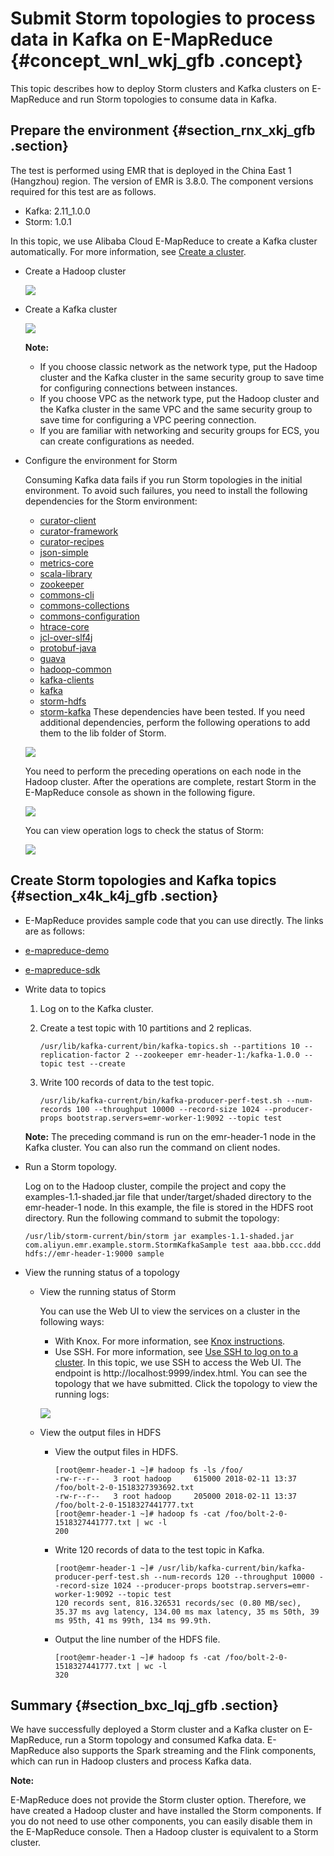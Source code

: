 # Submit Storm topologies to process data in Kafka on E-MapReduce {#concept_wnl_wkj_gfb .concept}

This topic describes how to deploy Storm clusters and Kafka clusters on E-MapReduce and run Storm topologies to consume data in Kafka.

## Prepare the environment {#section_rnx_xkj_gfb .section}

The test is performed using EMR that is deployed in the China East 1 \(Hangzhou\) region. The version of EMR is 3.8.0. The component versions required for this test are as follows.

-   Kafka: 2.11\_1.0.0
-   Storm: 1.0.1

In this topic, we use Alibaba Cloud E-MapReduce to create a Kafka cluster automatically. For more information, see [Create a cluster](../DNemapreduce1883011/EN-US_TP_17840.dita#concept_nrp_154_y2b).

-   Create a Hadoop cluster

    ![](http://static-aliyun-doc.oss-cn-hangzhou.aliyuncs.com/assets/img/21765/154743237912655_en-US.png)

-   Create a Kafka cluster

    ![](http://static-aliyun-doc.oss-cn-hangzhou.aliyuncs.com/assets/img/21765/154743237912657_en-US.png)

    **Note:** 

    -   If you choose classic network as the network type, put the Hadoop cluster and the Kafka cluster in the same security group to save time for configuring connections between instances.
    -   If you choose VPC as the network type, put the Hadoop cluster and the Kafka cluster in the same VPC and the same security group to save time for configuring a VPC peering connection.
    -   If you are familiar with networking and security groups for ECS, you can create configurations as needed.
-   Configure the environment for Storm

    Consuming Kafka data fails if you run Storm topologies in the initial environment. To avoid such failures, you need to install the following dependencies for the Storm environment:

    -   [curator-client](http://central.maven.org/maven2/org/apache/curator/curator-client/2.10.0/curator-client-2.10.0.jar)
    -   [curator-framework](http://central.maven.org/maven2/org/apache/curator/curator-framework/2.10.0/curator-framework-2.10.0.jar)
    -   [curator-recipes](http://central.maven.org/maven2/org/apache/curator/curator-recipes/2.10.0/curator-recipes-2.10.0.jar)
    -   [json-simple](http://central.maven.org/maven2/com/googlecode/json-simple/json-simple/1.1/json-simple-1.1.jar)
    -   [metrics-core](http://central.maven.org/maven2/com/yammer/metrics/metrics-core/2.2.0/metrics-core-2.2.0.jar)
    -   [scala-library](http://central.maven.org/maven2/org/scala-lang/scala-library/2.11.7/scala-library-2.11.7.jar)
    -   [zookeeper](http://central.maven.org/maven2/org/apache/zookeeper/zookeeper/3.4.6/zookeeper-3.4.6.jar)
    -   [commons-cli](http://central.maven.org/maven2/commons-cli/commons-cli/1.3.1/commons-cli-1.3.1.jar)
    -   [commons-collections](http://central.maven.org/maven2/commons-collections/commons-collections/3.2.2/commons-collections-3.2.2.jar)
    -   [commons-configuration](http://central.maven.org/maven2/commons-configuration/commons-configuration/1.6/commons-configuration-1.6.jar)
    -   [htrace-core](http://central.maven.org/maven2/org/htrace/htrace-core/3.0.4/htrace-core-3.0.4.jar)
    -   [jcl-over-slf4j](http://central.maven.org/maven2/org/slf4j/jcl-over-slf4j/1.6.6/jcl-over-slf4j-1.6.6.jar)
    -   [protobuf-java](http://central.maven.org/maven2/com/google/protobuf/protobuf-java/2.5.0/protobuf-java-2.5.0.jar)
    -   [guava](http://search.maven.org/remotecontent?filepath=com/google/guava/guava/23.0/guava-23.0.jar)
    -   [hadoop-common](http://central.maven.org/maven2/org/apache/hadoop/hadoop-common/3.0.0/hadoop-common-3.0.0.jar)
    -   [kafka-clients](http://central.maven.org/maven2/org/apache/kafka/kafka-clients/1.0.0/kafka-clients-1.0.0.jar)
    -   [kafka](http://central.maven.org/maven2/org/apache/kafka/kafka_2.10/0.10.0.1/kafka_2.10-0.10.0.1.jar)
    -   [storm-hdfs](http://central.maven.org/maven2/org/apache/storm/storm-hdfs/1.1.2/storm-hdfs-1.1.2.jar)
    -   [storm-kafka](http://central.maven.org/maven2/org/apache/storm/storm-kafka/1.1.2/storm-kafka-1.1.2.jar)
    These dependencies have been tested. If you need additional dependencies, perform the following operations to add them to the lib folder of Storm.

    ![](http://static-aliyun-doc.oss-cn-hangzhou.aliyuncs.com/assets/img/21765/154743237912659_en-US.png)

    You need to perform the preceding operations on each node in the Hadoop cluster. After the operations are complete, restart Storm in the E-MapReduce console as shown in the following figure.

    ![](http://static-aliyun-doc.oss-cn-hangzhou.aliyuncs.com/assets/img/21765/154743238012660_en-US.png)

    You can view operation logs to check the status of Storm:

    ![](http://static-aliyun-doc.oss-cn-hangzhou.aliyuncs.com/assets/img/21765/154743238012661_en-US.png)


## Create Storm topologies and Kafka topics {#section_x4k_k4j_gfb .section}

-   E-MapReduce provides sample code that you can use directly. The links are as follows:

-   [e-mapreduce-demo](https://github.com/aliyun/aliyun-emapreduce-demo)
-   [e-mapreduce-sdk](https://github.com/aliyun/aliyun-emapreduce-sdk)
-   Write data to topics

    1.  Log on to the Kafka cluster.
    2.  Create a test topic with 10 partitions and 2 replicas.

        ```
        /usr/lib/kafka-current/bin/kafka-topics.sh --partitions 10 --replication-factor 2 --zookeeper emr-header-1:/kafka-1.0.0 --topic test --create
        ```

    3.  Write 100 records of data to the test topic.

        ```
        /usr/lib/kafka-current/bin/kafka-producer-perf-test.sh --num-records 100 --throughput 10000 --record-size 1024 --producer-props bootstrap.servers=emr-worker-1:9092 --topic test
        ```

    **Note:** The preceding command is run on the emr-header-1 node in the Kafka cluster. You can also run the command on client nodes.

-   Run a Storm topology.

    Log on to the Hadoop cluster, compile the project and copy the examples-1.1-shaded.jar file that under/target/shaded directory to the emr-header-1 node. In this example, the file is stored in the HDFS root directory. Run the following command to submit the topology:

    ```
    /usr/lib/storm-current/bin/storm jar examples-1.1-shaded.jar com.aliyun.emr.example.storm.StormKafkaSample test aaa.bbb.ccc.ddd hdfs://emr-header-1:9000 sample
    ```

-   View the running status of a topology
    -   View the running status of Storm

        You can use the Web UI to view the services on a cluster in the following ways:

        -   With Knox. For more information, see [Knox instructions](../DNemapreduce1876943/EN-US_TP_17921.dita#concept_knp_s1x_y2b).
        -   Use SSH. For more information, see [Use SSH to log on to a cluster](../DNemapreduce1876943/EN-US_TP_17923.dita#concept_sns_sww_y2b).
        In this topic, we use SSH to access the Web UI. The endpoint is http://localhost:9999/index.html. You can see the topology that we have submitted. Click the topology to view the running logs:

        ![](http://static-aliyun-doc.oss-cn-hangzhou.aliyuncs.com/assets/img/21765/154743238012663_en-US.png)

    -   View the output files in HDFS
        -   View the output files in HDFS.

            ```
            [root@emr-header-1 ~]# hadoop fs -ls /foo/
            -rw-r--r--   3 root hadoop     615000 2018-02-11 13:37 /foo/bolt-2-0-1518327393692.txt
            -rw-r--r--   3 root hadoop     205000 2018-02-11 13:37 /foo/bolt-2-0-1518327441777.txt
            [root@emr-header-1 ~]# hadoop fs -cat /foo/bolt-2-0-1518327441777.txt | wc -l
            200
            ```

        -   Write 120 records of data to the test topic in Kafka.

            ```
            [root@emr-header-1 ~]# /usr/lib/kafka-current/bin/kafka-producer-perf-test.sh --num-records 120 --throughput 10000 --record-size 1024 --producer-props bootstrap.servers=emr-worker-1:9092 --topic test
            120 records sent, 816.326531 records/sec (0.80 MB/sec), 35.37 ms avg latency, 134.00 ms max latency, 35 ms 50th, 39 ms 95th, 41 ms 99th, 134 ms 99.9th.
            ```

        -   Output the line number of the HDFS file.

            ```
            [root@emr-header-1 ~]# hadoop fs -cat /foo/bolt-2-0-1518327441777.txt | wc -l
            320
            ```


## Summary {#section_bxc_lqj_gfb .section}

We have successfully deployed a Storm cluster and a Kafka cluster on E-MapReduce, run a Storm topology and consumed Kafka data. E-MapReduce also supports the Spark streaming and the Flink components, which can run in Hadoop clusters and process Kafka data.

**Note:** 

E-MapReduce does not provide the Storm cluster option. Therefore, we have created a Hadoop cluster and have installed the Storm components. If you do not need to use other components, you can easily disable them in the E-MapReduce console. Then a Hadoop cluster is equivalent to a Storm cluster.

